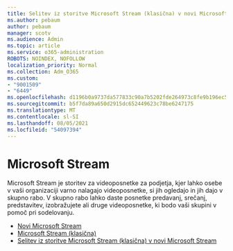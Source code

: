 ```yaml
---
title: Selitev iz storitve Microsoft Stream (klasična) v novi Microsoft Stream
ms.author: pebaum
author: pebaum
manager: scotv
ms.audience: Admin
ms.topic: article
ms.service: o365-administration
ROBOTS: NOINDEX, NOFOLLOW
localization_priority: Normal
ms.collection: Adm_O365
ms.custom:
- "9001509"
- "6449"
ms.openlocfilehash: d1196b0a9737da577833c90a7b5202fde264973c8fe9b196ec55d595315d2a20
ms.sourcegitcommit: b5f7da89a650d2915dc652449623c78be6247175
ms.translationtype: MT
ms.contentlocale: sl-SI
ms.lasthandoff: 08/05/2021
ms.locfileid: "54097394"
---
```

# <a name="microsoft-stream"></a>Microsoft Stream

Microsoft Stream je storitev za videoposnetke za podjetja, kjer lahko osebe v vaši organizaciji varno nalagajo videoposnetke, si jih ogledajo in jih dajo v skupno rabo. V skupno rabo lahko daste posnetke predavanj, srečanj, predstavitev, izobražujete ali druge videoposnetke, ki bodo vaši skupini v pomoč pri sodelovanju.  

- [Novi Microsoft Stream](https://docs.microsoft.com/stream/new-stream)
- [Microsoft Stream (klasična)](https://docs.microsoft.com/stream/overview)
- [Selitev iz storitve Microsoft Stream (klasična) v novi Microsoft Stream](https://docs.microsoft.com/stream/classic-migration)